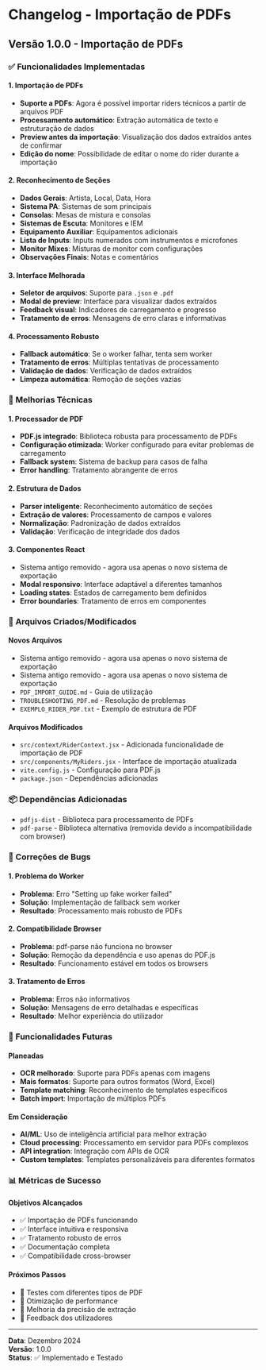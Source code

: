 # Changelog - Importação de PDFs

## Versão 1.0.0 - Importação de PDFs

### ✅ Funcionalidades Implementadas

#### 1. Importação de PDFs
- **Suporte a PDFs**: Agora é possível importar riders técnicos a partir de arquivos PDF
- **Processamento automático**: Extração automática de texto e estruturação de dados
- **Preview antes da importação**: Visualização dos dados extraídos antes de confirmar
- **Edição do nome**: Possibilidade de editar o nome do rider durante a importação

#### 2. Reconhecimento de Seções
- **Dados Gerais**: Artista, Local, Data, Hora
- **Sistema PA**: Sistemas de som principais
- **Consolas**: Mesas de mistura e consolas
- **Sistemas de Escuta**: Monitores e IEM
- **Equipamento Auxiliar**: Equipamentos adicionais
- **Lista de Inputs**: Inputs numerados com instrumentos e microfones
- **Monitor Mixes**: Misturas de monitor com configurações
- **Observações Finais**: Notas e comentários

#### 3. Interface Melhorada
- **Seletor de arquivos**: Suporte para `.json` e `.pdf`
- **Modal de preview**: Interface para visualizar dados extraídos
- **Feedback visual**: Indicadores de carregamento e progresso
- **Tratamento de erros**: Mensagens de erro claras e informativas

#### 4. Processamento Robusto
- **Fallback automático**: Se o worker falhar, tenta sem worker
- **Tratamento de erros**: Múltiplas tentativas de processamento
- **Validação de dados**: Verificação de dados extraídos
- **Limpeza automática**: Remoção de seções vazias

### 🔧 Melhorias Técnicas

#### 1. Processador de PDF
- **PDF.js integrado**: Biblioteca robusta para processamento de PDFs
- **Configuração otimizada**: Worker configurado para evitar problemas de carregamento
- **Fallback system**: Sistema de backup para casos de falha
- **Error handling**: Tratamento abrangente de erros

#### 2. Estrutura de Dados
- **Parser inteligente**: Reconhecimento automático de seções
- **Extração de valores**: Processamento de campos e valores
- **Normalização**: Padronização de dados extraídos
- **Validação**: Verificação de integridade dos dados

#### 3. Componentes React
- Sistema antigo removido - agora usa apenas o novo sistema de exportação
- **Modal responsivo**: Interface adaptável a diferentes tamanhos
- **Loading states**: Estados de carregamento bem definidos
- **Error boundaries**: Tratamento de erros em componentes

### 📁 Arquivos Criados/Modificados

#### Novos Arquivos
- Sistema antigo removido - agora usa apenas o novo sistema de exportação
- Sistema antigo removido - agora usa apenas o novo sistema de exportação
- `PDF_IMPORT_GUIDE.md` - Guia de utilização
- `TROUBLESHOOTING_PDF.md` - Resolução de problemas
- `EXEMPLO_RIDER_PDF.txt` - Exemplo de estrutura de PDF

#### Arquivos Modificados
- `src/context/RiderContext.jsx` - Adicionada funcionalidade de importação de PDF
- `src/components/MyRiders.jsx` - Interface de importação atualizada
- `vite.config.js` - Configuração para PDF.js
- `package.json` - Dependências adicionadas

### 📦 Dependências Adicionadas
- `pdfjs-dist` - Biblioteca para processamento de PDFs
- `pdf-parse` - Biblioteca alternativa (removida devido a incompatibilidade com browser)

### 🐛 Correções de Bugs

#### 1. Problema do Worker
- **Problema**: Erro "Setting up fake worker failed"
- **Solução**: Implementação de fallback sem worker
- **Resultado**: Processamento mais robusto de PDFs

#### 2. Compatibilidade Browser
- **Problema**: pdf-parse não funciona no browser
- **Solução**: Remoção da dependência e uso apenas do PDF.js
- **Resultado**: Funcionamento estável em todos os browsers

#### 3. Tratamento de Erros
- **Problema**: Erros não informativos
- **Solução**: Mensagens de erro detalhadas e específicas
- **Resultado**: Melhor experiência do utilizador

### 🎯 Funcionalidades Futuras

#### Planeadas
- **OCR melhorado**: Suporte para PDFs apenas com imagens
- **Mais formatos**: Suporte para outros formatos (Word, Excel)
- **Template matching**: Reconhecimento de templates específicos
- **Batch import**: Importação de múltiplos PDFs

#### Em Consideração
- **AI/ML**: Uso de inteligência artificial para melhor extração
- **Cloud processing**: Processamento em servidor para PDFs complexos
- **API integration**: Integração com APIs de OCR
- **Custom templates**: Templates personalizáveis para diferentes formatos

### 📊 Métricas de Sucesso

#### Objetivos Alcançados
- ✅ Importação de PDFs funcionando
- ✅ Interface intuitiva e responsiva
- ✅ Tratamento robusto de erros
- ✅ Documentação completa
- ✅ Compatibilidade cross-browser

#### Próximos Passos
- 🔄 Testes com diferentes tipos de PDF
- 🔄 Otimização de performance
- 🔄 Melhoria da precisão de extração
- 🔄 Feedback dos utilizadores

---

**Data**: Dezembro 2024  
**Versão**: 1.0.0  
**Status**: ✅ Implementado e Testado
